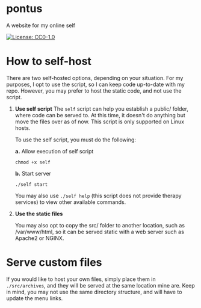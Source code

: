 # pontus
A website for my online self

[![License: CC0-1.0](https://img.shields.io/badge/License-CC0_1.0-lightgrey.svg)](http://creativecommons.org/publicdomain/zero/1.0/)

# How to self-host
There are two self-hosted options, depending on your situation. For my purposes, I opt to use the script, so I can keep code up-to-date with my repo. However, you may prefer to host the static code, and not use the script.

1. **Use self script**
The `self` script can help you establish a public/ folder, where code can be served to. At this time, it doesn't do anything but move the files over as of now. This script is only supported on Linux hosts.

    To use the self script, you must do the following:

    **a.**  Allow execution of self script

    ```shell
    chmod +x self
    ```

    **b.** Start server

    ```shell
    ./self start
    ```

    You may also use `./self help` (this script does not provide therapy services) to view other available commands.

2. **Use the static files**

    You may also opt to copy the src/ folder to another location, such as /var/www/html, so it can be served static with a web server such as Apache2 or NGINX.

# Serve custom files

If you would like to host your own files, simply place them in `./src/archives`, and they will be served at the same location mine are. Keep in mind, you may not use the same directory structure, and will have to update the menu links.